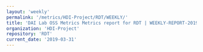 ```yaml
---
layout: 'weekly'
permalink: '/metrics/HDI-Project/RDT/WEEKLY/'
title: 'DAI Lab OSS Metrics Metrics report for RDT | WEEKLY-REPORT-2019-03-31'
organization: 'HDI-Project'
repository: 'RDT'
current_date: '2019-03-31'
---
```

